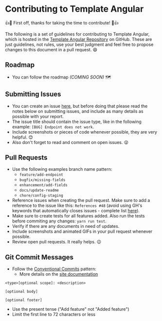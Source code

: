 # Contributing to Template Angular

:+1::tada: First off, thanks for taking the time to contribute! :tada::+1:

The following is a set of guidelines for contributing to Template Angular,
which is hosted in the [Template Angular Repository](https://github.com/indigotech/angular-template) on GitHub.
These are just guidelines, not rules, use your best judgment and feel free to
propose changes to this document in a pull request. :smile:

## Roadmap
* You can follow the roadmap *(COMING SOON)* :world_map:

## Submitting Issues

* You can create an issue [here](https://github.com/indigotech/angular-template/issues), but
  before doing that please read the notes below on submitting issues,
  and include as many details as possible with your report.
* The issue title should contain the issue type, like in the following example: `[BUG] Endpoint does not work`.
* Include screenshots or pieces of code whenever possible, they are very helpful. :blush:
* Also don't forget to read and comment on open issues. :stuck_out_tongue_winking_eye:

## Pull Requests

* Use the following examples branch name pattern:
  - `feature/add-endpoint`  
  - `bugfix/missing-fields`
  - `enhancement/add-fields`
  - `docs/update-readme`
  - `chore/config-staging`
* Reference issues when creating the pull request. Make sure to add a reference to the issue like this: `References #48`
  (avoid using GH's keywords that automatically closes issues - complete list [here](https://help.github.com/articles/closing-issues-using-keywords/)).
* Make sure to create tests for all features added. Also run the tests before commiting any changes: `yarn run test`.
* Verify if there are any documents in need of updates.
* Include screenshots and animated GIFs in your pull request whenever possible.
* Review open pull requests. It really helps. :wink:

## Git Commit Messages

* Follow the [Conventional Commits](https://www.conventionalcommits.org/en/v1.0.0-beta.2/) pattern:
  * More details on the [site documentation](https://www.conventionalcommits.org/en/v1.0.0-beta.2/#specification)
```
<type>[optional scope]: <description>

[optional body]

[optional footer]
```
* Use the present tense ("Add feature" not "Added feature")
* Limit the first line to 72 characters or less  
